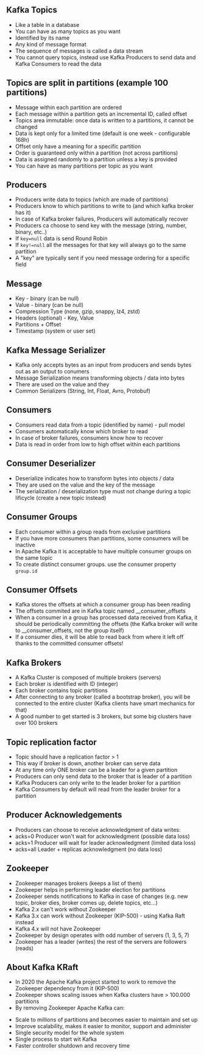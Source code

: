 ## Kafka Topics

* Like a table in a database
* You can have as many topics as you want
* Identified by its name
* Any kind of message format
* The sequence of messages is called a data stream
* You cannot query topics, instead use Kafka Producers to send data and Kafka Consumers to read the data

## Topics are split in partitions (example 100 partitions)

* Message within each partition are ordered
* Each message within a partition gets an incremental ID, called offset
* Topics area immutable: once data is written to a partitions, it cannot be changed
* Data is kept only for a limited time (default is one week - configurable 168h)
* Offset only have a meaning for a specific partition
* Order is guaranteed only within a partition (not across partitions)
* Data is assigned randomly to a partition unless a key is provided
* You can have as many partitions per topic as you want

## Producers

* Producers write data to topics (which are made of partitions)
* Producers know to which partitions to write to (and which kafka broker has it)
* In case of Kafka broker failures, Producers will automatically recover
* Producers ca choose to send key with the message (string, number, binary, etc..)
* If `key=null` data is send Round Robin
* If `key!=null` all the messages for that key will always go to the same partition
* A "key" are typically sent if you need message ordering for a specific field

## Message

* Key - binary (can be null)
* Value - binary (can be null)
* Compression Type (none, gzip, snappy, lz4, zstd)
* Headers (optional) - Key, Value
* Partitions + Offset
* Timestamp (system or user set)

## Kafka Message Serializer

* Kafka only accepts bytes as an input from producers and sends bytes out as an output to conumers
* Message Serialization means transforming objects / data into bytes
* There are used on the value and they
* Common Serializers (String, Int, Float, Avro, Protobuf)

## Consumers

* Consumers read data from a topic (identified by name) - pull model
* Consumers automatically know which broker to read
* In case of broker failures, consumers know how to recover
* Data is read in order from low to high offset within each partitions

## Consumer Deserializer

* Deserialize indicates how to transform bytes into objects / data
* They are used on the value and the key of the message
* The serialization / deserialization type must not change during a topic lificycle (create a new topic instead)

## Consumer Groups

* Each consumer within a group reads from exclusive partitions
* If you have more consumers than partitions, some consumers will be inactive
* In Apache Kafka it is acceptable to have multiple consumer groups on the same topic
* To create distinct consumer groups. use the consumer property `group.id`

## Consumer Offsets

* Kafka stores the offsets at which a consumer group has been reading
* The offsets commited are in Kafka topic named __consumer_offsets
* When a consumer in a group has processed data received from Kafka, it should be periodically committing the offsets
  (the Kafka broker will write to __consumer_offsets, not the group itself)
* If a consumer dies, it will be able to read back from where it left off thanks to the committed consumer offsets!

## Kafka Brokers

* A Kafka Cluster is composed of multiple brokers (servers)
* Each broker is identified with ID (integer)
* Each broker contains topic partitions
* After connecting to any broker (called a bootstrap broker), you will be connected to the entire cluster (Kafka clients have
smart mechanics for that)
* A good number to get started is 3 brokers, but some big clusters have over 100 brokers

## Topic replication factor

* Topic should have a replication factor > 1
* This way if broker is down, another broker can serve data
* At any time only ONE broker can be a leader for a given partition
* Producers can only send data to the broker that is leader of a partition
* Kafka Producers can only write to the leader broker for a partition
* Kafka Consumers by default will read from the leader broker for a partition

## Producer Acknowledgements

* Producers can choose to receive acknowledgment of data writes:
* acks=0 Producer won't wait for acknowledgment (possible data loss)
* acks=1 Producer will wait for leader acknowledgment (limited data loss)
* acks=all Leader + replicas acknowledgment (no data loss)

## Zookeeper

* Zookeeper manages brokers (keeps a list of them)
* Zookeeper helps in performing leader election for partitions
* Zookeeper sends notifications to Kafka in case of changes (e.g. new topic, broker dies, broker comes up, delete topics, etc...)
* Kafka 2.x can't work without Zookeeper
* Kafka 3.x can work without Zookeeper (KIP-500) - using Kafka Raft instead
* Kafka 4.x will not have Zookeeper
* Zookeeper by design operates with odd number of servers (1, 3, 5, 7)
* Zookeeper has a leader (writes) the rest of the servers are followers (reads)

## About Kafka KRaft

* In 2020 the Apache Kafka project started to work to remove the Zookeeper dependency from it (KIP-500)
* Zookeeper shows scaling issues when Kafka clusters have > 100.000 partitions
* By removing Zookeeper Apache Kafka can:
- Scale to millions of partitions and becomes easier to maintain and set up
- Improve scalability, makes it easier to monitor, support and administer
- Single security model for the whole system
- Single process to start wit Kafka
- Faster controller shutdown and recovery time